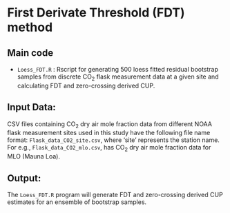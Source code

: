 # First Derivate Threshold (FDT) method

## Main code

* `Loess_FDT.R` : Rscript for generating 500 loess fitted residual bootstrap samples from discrete CO<sub>2</sub> flask measurement data at a given site and calculating FDT and zero-crossing derived CUP.

## Input Data:

CSV files containing CO<sub>2</sub> dry air mole fraction data from different NOAA flask measurement sites used in this study have the following file name format: `Flask_data_CO2_site.csv`, where ‘site’ represents the station name. For e.g., `Flask_data_CO2_mlo.csv`, has CO<sub>2</sub> dry air mole fraction data for MLO (Mauna Loa).

## Output:

The `Loess_FDT.R` program will generate FDT and zero-crossing derived CUP estimates for an ensemble of bootstrap samples.
